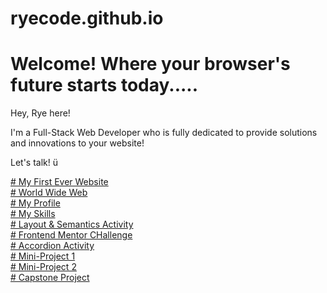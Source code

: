 # ryecode.github.io
<html>
<body>
<h1><b>
Welcome! Where your browser's future starts today.....
 </b></h1>
<p>Hey, Rye here!

I'm a Full-Stack Web Developer who is fully dedicated to provide solutions and innovations to your website! 
 
Let's talk! ü
  
</p>
<dt>
<a href="https://ryecorral.github.io/My1stWebSite"># My First Ever Website</a>
</dt>
<dt>
<a href="https://ryecorral.github.io//WorldWideWeb"># World Wide Web</a>
</dt>
<dt>
<a href="https://ryecode.github.io/portfolio/home"># My Profile</a>
</dt>
<dt>
<a href="https://ryecorral.github.io/skill-cards"># My Skills</a>
</dt>
<dt>
<a href="https://ryecorral.github.io/Layout-Semantic/semantic"># Layout & Semantics Activity</a>
</dt>
<dt>
<a href="https://ryecorral.github.io/FrontEndMentorChallenge/qrcode"># Frontend Mentor CHallenge</a>
</dt>
<dt>
<a href="https://ryecorral.github.io/s02/accordion"># Accordion Activity</a>
</dt>
<dt>
<a href="https://ryecorral.github.io/mp1/home"># Mini-Project 1</a>
</dt>
<dt>
<a href="https://ryecorral.github.io/mp2/home"># Mini-Project 2</a>
</dt>
<dt>
<a href="https://ryecorral.github.io/capstone/home"># Capstone Project</a>
</dt>
</body>
</html>
